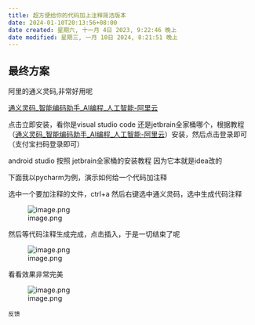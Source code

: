 ```yaml
---
title: 超方便给你的代码加上注释简洁版本
date: 2024-01-10T20:13:56+08:00
date created: 星期六, 十一月 4日 2023, 9:22:46 晚上
date modified: 星期三, 一月 10日 2024, 8:21:51 晚上
---
```




## 最终方案

阿里的通义灵码,非常好用呢

[通义灵码_智能编码助手_AI编程_人工智能-阿里云](https://tongyi.aliyun.com/lingma/)

点击立即安装，看你是visual studio code
还是jetbrain全家桶哪个，根据教程（[通义灵码_智能编码助手_AI编程_人工智能-阿里云](https://tongyi.aliyun.com/lingma/download)）安装，然后点击登录即可（支付宝扫码登录即可）

android studio 按照 jetbrain全家桶的安装教程
因为它本就是idea改的

下面我以pycharm为例，演示如何给一个代码加注释

选中一个要加注释的文件，ctrl+a 然后右键选中通义灵码，选中生成代码注释

<figure>
<img
src="https://cdn.jsdelivr.net/gh/everrwsr/blogimage@master/202311291523720.png"
alt="image.png" />
<figcaption aria-hidden="true">image.png</figcaption>
</figure>

然后等代码注释生成完成，点击插入，于是一切结束了呢

<figure>
<img
src="https://cdn.jsdelivr.net/gh/everrwsr/blogimage@master/202311291525780.png"
alt="image.png" />
<figcaption aria-hidden="true">image.png</figcaption>
</figure>

看看效果非常完美

<figure>
<img
src="https://cdn.jsdelivr.net/gh/everrwsr/blogimage@master/202311291527864.png"
alt="image.png" />
<figcaption aria-hidden="true">image.png</figcaption>
</figure>

`反馈`
<!-- ![](https://cdn.jsdelivr.net/gh/everrwsr/blogimage@master/202312141045379.png)

-->